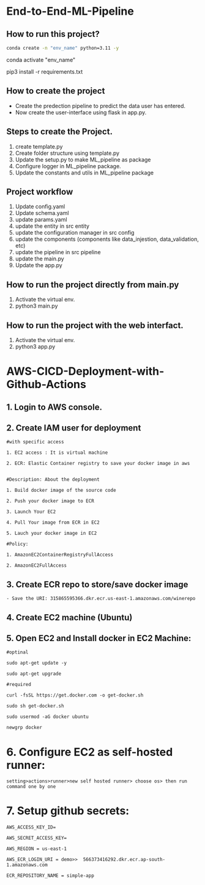 # End-to-End-ML-Pipeline

## How to run this project?

```bash
conda create -n "env_name" python=3.11 -y
```

conda activate "env_name"

pip3 install -r requirements.txt

## How to create the project

- Create the predection pipeline to predict the data user has entered.
- Now create the user-interface using flask in app.py.

## Steps to create the Project.

1. create template.py
2. Create folder structure using template.py
3. Update the setup.py to make ML_pipeline as package
4. Configure logger in ML_pipeline package.
5. Update the constants and utils in ML_pipeline package

## Project workflow

1. Update config.yaml
2. Update schema.yaml
3. update params.yaml
4. update the entity in src entity
5. update the configuration manager in src config
6. update the components (components like data_injestion, data_validation, etc)
7. update the pipeline in src pipeline
8. update the main.py
9. Update the app.py 

## How to run the project directly from main.py

1. Activate the virtual env.
2. python3 main.py

## How to run the project with the web interfact.

1. Activate the virtual env.
2. python3 app.py


# AWS-CICD-Deployment-with-Github-Actions

## 1. Login to AWS console.

## 2. Create IAM user for deployment

	#with specific access

	1. EC2 access : It is virtual machine

	2. ECR: Elastic Container registry to save your docker image in aws


	#Description: About the deployment

	1. Build docker image of the source code

	2. Push your docker image to ECR

	3. Launch Your EC2 

	4. Pull Your image from ECR in EC2

	5. Lauch your docker image in EC2

	#Policy:

	1. AmazonEC2ContainerRegistryFullAccess

	2. AmazonEC2FullAccess

	
## 3. Create ECR repo to store/save docker image
    - Save the URI: 315865595366.dkr.ecr.us-east-1.amazonaws.com/winerepo

	
## 4. Create EC2 machine (Ubuntu) 

## 5. Open EC2 and Install docker in EC2 Machine:
	
	
	#optinal

	sudo apt-get update -y

	sudo apt-get upgrade
	
	#required

	curl -fsSL https://get.docker.com -o get-docker.sh

	sudo sh get-docker.sh

	sudo usermod -aG docker ubuntu

	newgrp docker
	
# 6. Configure EC2 as self-hosted runner:
    setting>actions>runner>new self hosted runner> choose os> then run command one by one


# 7. Setup github secrets:

    AWS_ACCESS_KEY_ID=

    AWS_SECRET_ACCESS_KEY=

    AWS_REGION = us-east-1

    AWS_ECR_LOGIN_URI = demo>>  566373416292.dkr.ecr.ap-south-1.amazonaws.com

    ECR_REPOSITORY_NAME = simple-app

